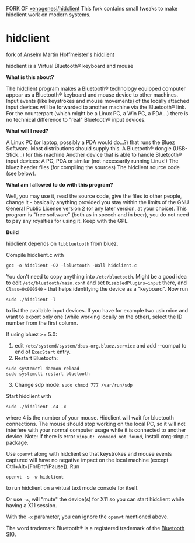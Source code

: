 FORK OF [xenogenesi/hidclient](https://github.com/xenogenesi/hidclient)
This fork contains small tweaks to make hidclient work on modern systems.
# hidclient
fork of Anselm Martin Hoffmeister's [hidclient](http://anselm.hoffmeister.be/computer/hidclient/index.html.en)

hidclient is a Virtual Bluetooth® keyboard and mouse

**What is this about?**

The hidclient program makes a Bluetooth® technology equipped computer appear as a Bluetooth® keyboard and mouse device to other machines. Input events (like keystrokes and mouse movements) of the locally attached input devices will be forwarded to another machine via the Bluetooth® link.
For the counterpart (which might be a Linux PC, a Win PC, a PDA...) there is no technical difference to "real" Bluetooth® input devices.

**What will I need?**

A Linux PC (or laptop, possibly a PDA would do...?) that runs the Bluez Software.
Most distributions should supply this.
A Bluetooth® dongle (USB-Stick...) for this machine
Another device that is able to handle Bluetooth® input devices: A PC, PDA or similar (not necessarily running Linux!)
The bluez header files (for compiling the sources)
The hidclient source code (see below).

**What am I allowed to do with this program?**

Well, you may use it, read the source code, give the files to other people, change it - basically anything provided you stay within the limits of the GNU General Public License version 2 (or any later version, at your choice).
This program is "free software" (both as in speech and in beer), you do not need to pay any royalties for using it. Keep with the GPL.

**Build**

hidclient depends on `libbluetooth` from bluez.

Compile hidclient.c with

    gcc -o hidclient -O2 -lbluetooth -Wall hidclient.c
    
You don't need to copy anything into `/etc/bluetooth`. Might be a good idea to edit `/etc/bluetooth/main.conf` and set `DisabledPlugins=input` there, and `Class=0x000540` - that helps identifying the device as a "keyboard".
Now run

    sudo ./hidclient -l
    
to list the available input devices. If you have for example two usb mice and want to export only one (while working locally on the other), select the ID number from the first column.

If using bluez >= 5.0:
1. edit `/etc/systemd/system/dbus-org.bluez.service` and add --compat to end of `ExecStart` entry.
2. Restart Bluetooth:
```
sudo systemctl daemon-reload
sudo systemctl restart bluetooth
```
3. Change sdp mode: `sudo chmod 777 /var/run/sdp`

Start hidclient with

    sudo ./hidclient -e4 -x
    
where 4 is the number of your mouse. Hidclient will wait for bluetooth connections. The mouse should stop working on the local PC, so it will not interfere with your normal computer usage while it is connected to another device.
Note: If there is error `xinput: command not found`, install xorg-xinput package.

Use `openvt` along with hidclient so that keystrokes and mouse events captured will have no negative impact on the local machine (except Ctrl+Alt+[Fn/Entf/Pause]).
Run

    openvt -s -w hidclient
    
 to run hidclient on a virtual text mode console for itself.

Or use `-x`, will "mute" the device(s) for X11 so you can start hidclient while having a X11 session.

With the `-x` parameter, you can ignore the `openvt` mentioned above.


The word trademark Bluetooth® is a registered trademark of the [Bluetooth SIG](http://www.bluetooth.org).
